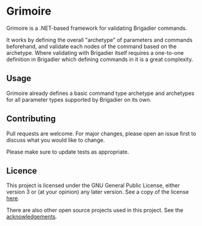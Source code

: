 # Grimoire

Grimoire is a .NET-based framework for validating Brigadier commands.

It works by defining the overall "archetype" of parameters and commands beforehand, and validate each nodes of the command based on the archetype. Where validating with Brigadier itself requires a one-to-one definition in Brigadier which defining commands in it is a great complexity.

## Usage

Grimoire already defines a basic command type archetype and archetypes for all parameter types supported by Brigadier on its own.

## Contributing

Pull requests are welcome. For major changes, please open an issue first
to discuss what you would like to change.

Please make sure to update tests as appropriate.

## Licence

This project is licensed under the GNU General Public License, either version 3 or (at your opinion) any later version. See a copy of the license [here](COPYING).

There are also other open source projects used in this project. See the [acknowledgements](ACKNOWLEDGEMENTS).
